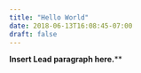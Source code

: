 ```yaml
---
title: "Hello World"
date: 2018-06-13T16:08:45-07:00
draft: false
---
```


**Insert Lead paragraph here.****
